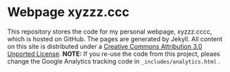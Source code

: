 # Webpage xyzzz.ccc
This repository stores the code for my personal webpage, xyzzz.cccc, which is hosted on GitHub. The pages are generated by Jekyll.
All content on this site is distributed under a [Creative Commons Attribution 3.0 Unported License](http://creativecommons.org/licenses/by/3.0/deed.en_US).
**NOTE:** If you re-use the code from this project, pleaes change the Google Analytics tracking code in  `_includes/analytics.html` .
